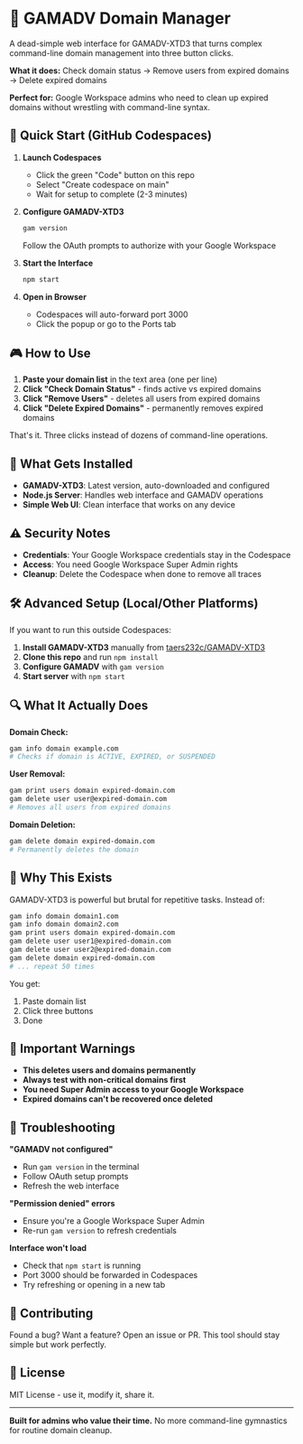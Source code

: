 # 🎯 GAMADV Domain Manager

A dead-simple web interface for GAMADV-XTD3 that turns complex command-line domain management into three button clicks.

**What it does:** Check domain status → Remove users from expired domains → Delete expired domains

**Perfect for:** Google Workspace admins who need to clean up expired domains without wrestling with command-line syntax.

## 🚀 Quick Start (GitHub Codespaces)

1. **Launch Codespaces**
   - Click the green "Code" button on this repo
   - Select "Create codespace on main"
   - Wait for setup to complete (2-3 minutes)

2. **Configure GAMADV-XTD3**
   ```bash
   gam version
   ```
   Follow the OAuth prompts to authorize with your Google Workspace

3. **Start the Interface**
   ```bash
   npm start
   ```
   
4. **Open in Browser**
   - Codespaces will auto-forward port 3000
   - Click the popup or go to the Ports tab

## 🎮 How to Use

1. **Paste your domain list** in the text area (one per line)
2. **Click "Check Domain Status"** - finds active vs expired domains
3. **Click "Remove Users"** - deletes all users from expired domains
4. **Click "Delete Expired Domains"** - permanently removes expired domains

That's it. Three clicks instead of dozens of command-line operations.

## 🔧 What Gets Installed

- **GAMADV-XTD3**: Latest version, auto-downloaded and configured
- **Node.js Server**: Handles web interface and GAMADV operations  
- **Simple Web UI**: Clean interface that works on any device

## ⚠️ Security Notes

- **Credentials**: Your Google Workspace credentials stay in the Codespace
- **Access**: You need Google Workspace Super Admin rights
- **Cleanup**: Delete the Codespace when done to remove all traces

## 🛠️ Advanced Setup (Local/Other Platforms)

If you want to run this outside Codespaces:

1. **Install GAMADV-XTD3** manually from [taers232c/GAMADV-XTD3](https://github.com/taers232c/GAMADV-XTD3)
2. **Clone this repo** and run `npm install`
3. **Configure GAMADV** with `gam version`
4. **Start server** with `npm start`

## 🔍 What It Actually Does

**Domain Check:**
```bash
gam info domain example.com
# Checks if domain is ACTIVE, EXPIRED, or SUSPENDED
```

**User Removal:**
```bash
gam print users domain expired-domain.com
gam delete user user@expired-domain.com
# Removes all users from expired domains
```

**Domain Deletion:**
```bash
gam delete domain expired-domain.com
# Permanently deletes the domain
```

## 🎯 Why This Exists

GAMADV-XTD3 is powerful but brutal for repetitive tasks. Instead of:

```bash
gam info domain domain1.com
gam info domain domain2.com  
gam print users domain expired-domain.com
gam delete user user1@expired-domain.com
gam delete user user2@expired-domain.com
gam delete domain expired-domain.com
# ... repeat 50 times
```

You get:
1. Paste domain list
2. Click three buttons
3. Done

## 🚨 Important Warnings

- **This deletes users and domains permanently**
- **Always test with non-critical domains first**
- **You need Super Admin access to your Google Workspace**
- **Expired domains can't be recovered once deleted**

## 📝 Troubleshooting

**"GAMADV not configured"**
- Run `gam version` in the terminal
- Follow OAuth setup prompts
- Refresh the web interface

**"Permission denied" errors**
- Ensure you're a Google Workspace Super Admin
- Re-run `gam version` to refresh credentials

**Interface won't load**
- Check that `npm start` is running
- Port 3000 should be forwarded in Codespaces
- Try refreshing or opening in a new tab

## 🤝 Contributing

Found a bug? Want a feature? Open an issue or PR. This tool should stay simple but work perfectly.

## 📄 License

MIT License - use it, modify it, share it.

---

**Built for admins who value their time.** No more command-line gymnastics for routine domain cleanup.
